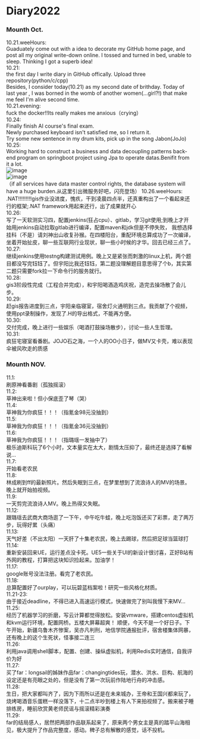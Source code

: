 # Diary2022
### Mounth Oct.
10.21.weeHours:  
Guaduately come out with a idea to decorate my GitHub home page, and post all my original write-down online. I tossed and turned in bed, unable to sleep.
Thinking I got a superb idea!  
10.21:  
the first day I write diary in GitHub offically. Upload three repository(python/c/cpp)  
Besides, I consider  today(10.21) as my second date of brithday. Today of last year , I was borned in the womb of another women(...girl?!) that make me feel I'm alive second time.   
10.21.evening:  
fuck the docker!!Its really makes me anxious（crying）  
10.24:   
Finally finish AI course's final exam.  
Newly purchased keyboard isn't satisfied me, so I return it.  
Try some new sentence in my drum kits, pick up in the song Jabon(JoJo)   
10.25:  
Working hard to construct a business and data decoupling patterns back-end program on springboot project using Jpa to operate datas.Benifit from it a lot.  
![image](https://user-images.githubusercontent.com/92503302/197578906-4da165dc-8f27-49a0-b401-cfe0c5ca833e.png)  
![image](https://user-images.githubusercontent.com/92503302/197578938-33a221d2-8b7a-46ed-b85b-50a57a5e5b15.png)  
（if all services have data master control rights, the database system will have a huge burden.从这里引出微服务好吧，闪亮登场）
10.26.weeHours:  
.NAT!!!!!!!!!gis作业没进度，愧疚，干到凌晨四点半，还真重构出了一个看起来还行的框架;.NAT framework用起来还行，出了成果就开心  
10.26:  
写了一天软测实习四，配置jenkins(狂占cpu）、gitlab，学习git使用;到晚上才开始用jenkins自动拉取gitlab进行编译，配置maven和jdk但是不停失败， 我想选择挂科（不是）请刘神出山收复孙猴。在四楼阳台，重配环境总算成功了一次编译，坐着开始扯皮，聊一些互联网行业现状，聊一些小时候的才华。回去已经三点了。  
10.27:  
继续jenkins使用testng构建测试用例。晚上又是紧张而刺激的linux上机，两个题目都没写完钰钰了。但宇阳比我还钰钰，第二题没理解题目意思得了个b，其实第二题只需要fork拉一下命令行的服务就行。  
10.28:  
gis3阶段性完成（工程合并完成），和宇阳喝酒造鸡庆祝，造完去操场散了会儿步。  
10.29:  
赶gis报告进度到三点，宇阳亲临寝室，宿舍灯火通明到三点。我贡献了个视频，使用ppt录制操作，发现了.H的导出格式，不能再方便。  
10.30:  
交付完成，晚上进行一些娱乐（喝酒打鼓操场散步），讨论一些人生哲理。  
10.31:  
疯狂宅寝室看番剧。JOJO石之海，一个人的OO小日子，做MV又卡壳，难以表现伞被风吹走的质感  
### Mounth NOV. 
11.1:  
刷原神看番剧（孤独摇滚）  
11.2:  
草神出来啦！但小保底歪了琴（哭）  
11.4:  
草神我为你疯狂！！！（指氪金98元没抽到）  
11.5:  
草神我为你疯狂！！！（指氪金36元没抽到）  
11.6:  
草神我为你疯狂！！！（指璐瑶一发抽中了）  
极乐迪斯科玩了6个小时，文本量实在太大，剧情太压抑了，最终还是选择了看解说...   
11.7:  
开始看老农民  
11.8:  
林成刷到ff的最新照片。然后失眠到三点，在梦里想到了流浪诗人的MV的场景。晚上就开始拍视频。  
11.9:  
一天剪完流浪诗人MV。晚上热得又失眠。  
11.12:  
跟璐瑶去武商大商场逛了一下午，中午吃牛蛙，晚上吃泡饭还买了彩票，走了两万步，玩得好累（头痛）  
11.13:  
天气好差（不出太阳）一天肝了十集老农民，晚上去踢球，然后把足球当篮球打  
11.14:  
重新安装回来UE，运行差点没卡死。UE5一些关于UI的新设计很讨喜，正好B站有外网的教程，打算把这块知识捡起来。加油学！  
11.17:  
google账号没法注册。看完了老农民。  
11.18:  
总算配置好了ourplay，可以玩碧蓝档案啦！研究一些风格化材质。  
11.21-23:  
由于接近deadline，不得已进入高速运行模式，快速做完了别叫我慢下来MV...  
11.25:  
经历了机器学习的折磨，写云计算都觉得放松。安装vmware，搭建centos虚拟机和kvm运行环境，配置网桥。五楼大屏幕超爽！
顺便，今天不是一个好日子。下午开始，新疆乌鲁木齐惨案，吴亦凡判刑，地信学院通报批评，宿舍楼集体网暴，还有晚上的这个生死状，怪事接二连三  
11.26:  
利用java调用shell脚本，配置、创建、操纵虚拟机，利用Redis实时通信，自我评价为好  
11.27:  
买了far：longsail的姊妹作品far：changingtides玩，潜水、洪水、巨构、航海的设定还是有亮眼之处的，但是没有了第一次玩前作陆地行舟的冲击感。  
11.28:  
生日，把大家都叫齐了，因为下雨所以还是在未来城办，王帝和王国兴都来玩了，烧烤喝酒音乐蛋糕一样没落下，十二点半吵到楼上有人下来拍视频了。搬来被子睡排练房，睡前欣赏黄老师民谣与摇滚精彩演奏  
11.29:  
far的结局感人，居然把两部作品联系起来了，原来两个男女主是真的踏平山海相见，极大提升了作品完整度，感动。稗子总有解散的感觉，话不投机。
